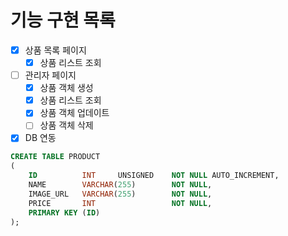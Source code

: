 # 기능 구현 목록


- [x] 상품 목록 페이지
    - [x] 상품 리스트 조회

- [ ] 관리자 페이지
    - [x] 상품 객체 생성
    - [x] 상품 리스트 조회
    - [x] 상품 객체 업데이트
    - [ ] 상품 객체 삭제

- [x] DB 연동
```sql
CREATE TABLE PRODUCT
(
    ID          INT     UNSIGNED    NOT NULL AUTO_INCREMENT,
    NAME        VARCHAR(255)        NOT NULL,
    IMAGE_URL   VARCHAR(255)        NOT NULL,
    PRICE       INT                 NOT NULL,
    PRIMARY KEY (ID)
);
```
